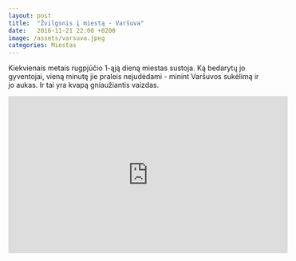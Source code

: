 ```yaml
---
layout: post
title:  "Žvilgsnis į miestą - Varšuva"
date:   2016-11-21 22:00 +0200
image: /assets/varsuva.jpeg
categories: Miestas
---
```

<p>
Kiekvienais metais rugpjūčio 1-ąją dieną miestas sustoja. Ką bedarytų jo gyventojai, vieną minutę jie praleis nejudėdami - minint Varšuvos sukėlimą ir jo aukas. Ir tai yra kvapą gniaužiantis vaizdas.
</p>

<div class="video-container">
    <iframe width="560" height="315" src="https://www.youtube.com/embed/Ejd2rsXoQSI" frameborder="0" allowfullscreen></iframe>
</div>
